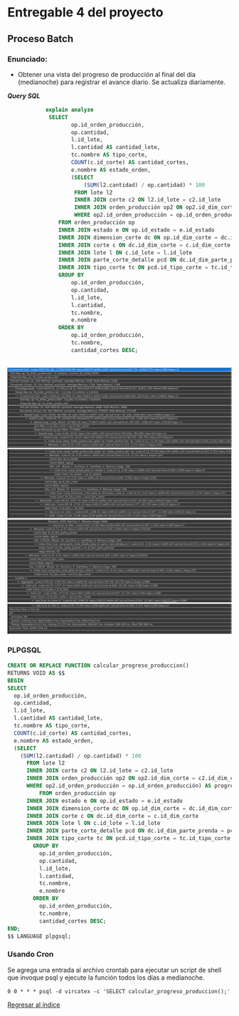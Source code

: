 # Entregable 4 del proyecto
## Proceso Batch
### Enunciado:
* Obtener una vista del progreso de producción al final del día (medianoche) para registrar el avance diario. Se actualiza diariamente.

***Query SQL***
```sql
            explain analyze
             SELECT
                    op.id_orden_producción,
                    op.cantidad,
                    l.id_lote,
                    l.cantidad AS cantidad_lote,
                    tc.nombre AS tipo_corte,
                    COUNT(c.id_corte) AS cantidad_cortes,
                    e.nombre AS estado_orden,
                    (SELECT
                        (SUM(l2.cantidad) / op.cantidad) * 100
                     FROM lote l2
                     INNER JOIN corte c2 ON l2.id_lote = c2.id_lote
                     INNER JOIN orden_producción op2 ON op2.id_dim_corte = c2.id_dim_corte
                     WHERE op2.id_orden_producción = op.id_orden_producción) AS progreso_produccion
                FROM orden_producción op
                INNER JOIN estado e ON op.id_estado = e.id_estado
                INNER JOIN dimension_corte dc ON op.id_dim_corte = dc.id_dim_corte
                INNER JOIN corte c ON dc.id_dim_corte = c.id_dim_corte
                INNER JOIN lote l ON c.id_lote = l.id_lote
                INNER JOIN parte_corte_detalle pcd ON dc.id_dim_parte_prenda = pcd.id_dim_parte_prenda
                INNER JOIN tipo_corte tc ON pcd.id_tipo_corte = tc.id_tipo_corte
                GROUP BY
                    op.id_orden_producción,
                    op.cantidad,
                    l.id_lote,
                    l.cantidad,
                    tc.nombre,
                    e.nombre
                ORDER BY
                    op.id_orden_producción,
                    tc.nombre,
                    cantidad_cortes DESC;
                    

```
![batch1](./images/ba1.png)
![batch2](./images/ba2.png)
![batch3](./images/ba3.png)
![batch4](./images/ba4.png)


### PLPGSQL
```sql
CREATE OR REPLACE FUNCTION calcular_progreso_produccion()
RETURNS VOID AS $$
BEGIN
SELECT
  op.id_orden_producción,
  op.cantidad,
  l.id_lote,
  l.cantidad AS cantidad_lote,
  tc.nombre AS tipo_corte,
  COUNT(c.id_corte) AS cantidad_cortes,
  e.nombre AS estado_orden,
  (SELECT
    (SUM(l2.cantidad) / op.cantidad) * 100
      FROM lote l2
      INNER JOIN corte c2 ON l2.id_lote = c2.id_lote
      INNER JOIN orden_producción op2 ON op2.id_dim_corte = c2.id_dim_corte
      WHERE op2.id_orden_producción = op.id_orden_producción) AS progreso_produccion
          FROM orden_producción op
      INNER JOIN estado e ON op.id_estado = e.id_estado
      INNER JOIN dimension_corte dc ON op.id_dim_corte = dc.id_dim_corte
      INNER JOIN corte c ON dc.id_dim_corte = c.id_dim_corte
      INNER JOIN lote l ON c.id_lote = l.id_lote
      INNER JOIN parte_corte_detalle pcd ON dc.id_dim_parte_prenda = pcd.id_dim_parte_prenda
      INNER JOIN tipo_corte tc ON pcd.id_tipo_corte = tc.id_tipo_corte
        GROUP BY
          op.id_orden_producción,
          op.cantidad,
          l.id_lote,
          l.cantidad,
          tc.nombre,
          e.nombre
        ORDER BY
          op.id_orden_producción,
          tc.nombre,
          cantidad_cortes DESC;                  
END;
$$ LANGUAGE plpgsql;
```

### Usando Cron
Se agrega una entrada al archivo crontab para ejecutar un script de shell que invoque psql y ejecute la función todos los días a medianoche.
```
0 0 * * * psql -d vircatex -c 'SELECT calcular_progreso_produccion();'

```


[Regresar al índice](./indice.md)
